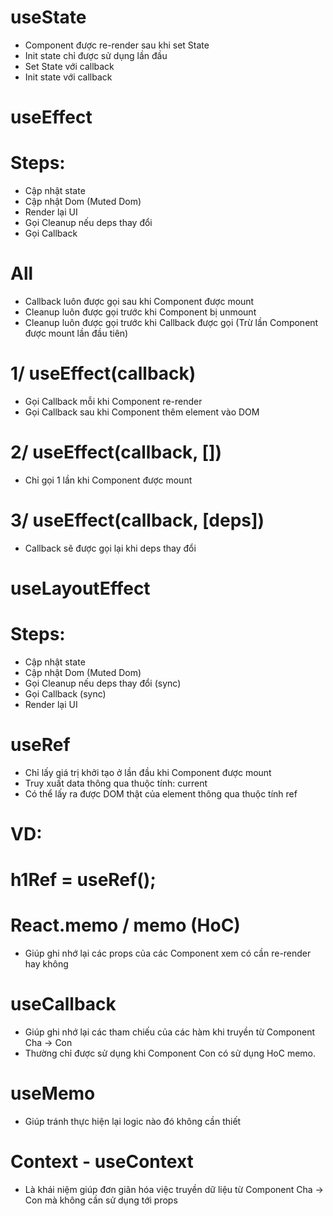 # useState
- Component được re-render sau khi set State
- Init state chỉ được sử dụng lần đầu
- Set State với callback
- Init state với callback

# useEffect
# Steps:
- Cập nhật state
- Cập nhật Dom (Muted Dom)
- Render lại UI
- Gọi Cleanup nếu deps thay đổi
- Gọi Callback
# All
- Callback luôn được gọi sau khi Component được mount
- Cleanup luôn được gọi trước khi Component bị unmount
- Cleanup luôn được gọi trước khi Callback được gọi (Trừ lần Component được mount lần đầu tiên)
# 1/ useEffect(callback)
- Gọi Callback mỗi khi Component re-render
- Gọi Callback sau khi Component thêm element vào DOM
# 2/ useEffect(callback, [])
- Chỉ gọi 1 lần khi Component được mount
# 3/ useEffect(callback, [deps])
- Callback sẽ được gọi lại khi deps thay đổi

# useLayoutEffect
# Steps:
- Cập nhật state
- Cập nhật Dom (Muted Dom)
- Gọi Cleanup nếu deps thay đổi (sync)
- Gọi Callback (sync)
- Render lại UI

# useRef
- Chỉ lấy giá trị khởi tạo ở lần đầu khi Component được mount
- Truy xuất data thông qua thuộc tính: current
- Có thể lấy ra được DOM thật của element thông qua thuộc tính ref
# VD: 
# h1Ref = useRef();
# <h1 ref={h1Ref}></h1>

# React.memo / memo (HoC)
- Giúp ghi nhớ lại các props của các Component xem có cần re-render hay không

# useCallback
- Giúp ghi nhớ lại các tham chiếu của các hàm khi truyền từ Component Cha -> Con
- Thường chỉ được sử dụng khi Component Con có sử dụng HoC memo.

# useMemo
- Giúp tránh thực hiện lại logic nào đó không cần thiết

# Context - useContext
- Là khái niệm giúp đơn giãn hóa việc truyền dữ liệu từ Component Cha -> Con mà không cần sử dụng tới props